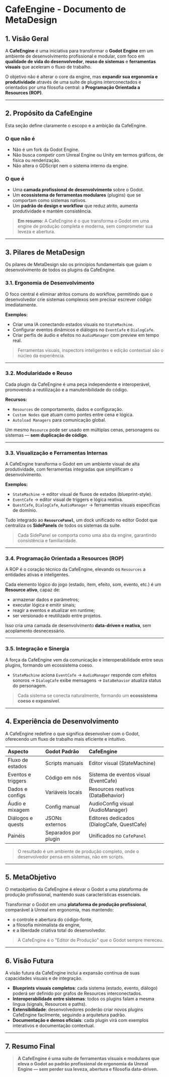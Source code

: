 # CafeEngine - Documento de MetaDesign

## 1. Visão Geral

A **CafeEngine** é uma iniciativa para transformar o **Godot Engine** em um ambiente de desenvolvimento profissional e modular, com foco em **qualidade de vida do desenvolvedor**, **reuso de sistemas** e **ferramentas visuais** que aceleram o fluxo de trabalho.

O objetivo não é alterar o core da engine, mas **expandir sua ergonomia e produtividade** através de uma suíte de plugins interconectados e orientados por uma filosofia central: a **Programação Orientada a Resources (ROP)**.

---

## 2. Propósito da CafeEngine

Esta seção define claramente o escopo e a ambição da CafeEngine.

### O que não é

*   Não é um fork da Godot Engine.
*   Não busca competir com Unreal Engine ou Unity em termos gráficos, de física ou renderização.
*   Não altera o GDScript nem o sistema interno da engine.

### O que é

*   Uma **camada profissional de desenvolvimento** sobre o Godot.
*   Um **ecossistema de ferramentas modulares** (plugins) que se comportam como sistemas nativos.
*   Um **padrão de design e workflow** que reduz atrito, aumenta produtividade e mantém consistência.

> **Em resumo:** A CafeEngine é o que transforma o Godot em uma engine de produção completa e moderna, sem comprometer sua leveza e abertura.

---

## 3. Pilares de MetaDesign

Os pilares de MetaDesign são os princípios fundamentais que guiam o desenvolvimento de todos os plugins da CafeEngine.

### 3.1. Ergonomia de Desenvolvimento

O foco central é eliminar atritos comuns do workflow, permitindo que o desenvolvedor crie sistemas complexos sem precisar escrever código imediatamente.

**Exemplos:**

*   Criar uma IA conectando estados visuais no `StateMachine`.
*   Configurar eventos dinâmicos e diálogos no `EventCafe` e `DialogCafe`.
*   Criar perfis de áudio e efeitos no `AudioManager` com preview em tempo real.

> Ferramentas visuais, inspectors inteligentes e edição contextual são o núcleo da experiência.

---

### 3.2. Modularidade e Reuso

Cada plugin da CafeEngine é uma peça independente e interoperável, promovendo a reutilização e a manutenibilidade do código.

**Recursos:**

*   `Resources` de comportamento, dados e configuração.
*   `Custom Nodes` que atuam como pontes entre cena e lógica.
*   `Autoload Managers` para comunicação global.

Um mesmo `Resource` pode ser usado em múltiplas cenas, personagens ou sistemas — **sem duplicação de código**.

---

### 3.3. Visualização e Ferramentas Internas

A CafeEngine transforma o Godot em um ambiente visual de alta produtividade, com ferramentas integradas que simplificam o desenvolvimento.

**Exemplos:**

*   `StateMachine` -> editor visual de fluxos de estados (blueprint-style).
*   `EventCafe` -> editor visual de triggers e lógica reativa.
*   `QuestCafe`, `DialogCafe`, `AudioManager` -> ferramentas visuais específicas de domínio.

Tudo integrado ao **`ResourcePanel`**, um dock unificado no editor Godot que centraliza os **SidePanels** de todos os sistemas da suíte.

> Cada SidePanel se comporta como uma aba da engine, garantindo consistência e familiaridade.

---

### 3.4. Programação Orientada a Resources (ROP)

A ROP é o coração técnico da CafeEngine, elevando os `Resources` a entidades ativas e inteligentes.

Cada elemento lógico do jogo (estado, item, efeito, som, evento, etc.) é um **Resource ativo**, capaz de:

*   armazenar dados e parâmetros;
*   executar lógica e emitir sinais;
*   reagir a eventos e atualizar em runtime;
*   ser versionado e reutilizado entre projetos.

Isso cria uma camada de desenvolvimento **data-driven e reativa**, sem acoplamento desnecessário.

---

### 3.5. Integração e Sinergia

A força da CafeEngine vem da comunicação e interoperabilidade entre seus plugins, formando um ecossistema coeso.

*   `StateMachine` aciona `EventCafe` -> `AudioManager` responde com efeitos sonoros -> `DialogCafe` exibe mensagens -> `DataBehavior` atualiza status do personagem.

> Cada sistema se conecta naturalmente, formando um **ecossistema coeso e expansível**.

---

## 4. Experiência de Desenvolvimento

A CafeEngine redefine o que significa desenvolver com o Godot, oferecendo um fluxo de trabalho mais eficiente e intuitivo.

| Aspecto            | Godot Padrão         | CafeEngine                                 |
| :----------------- | :------------------- | :----------------------------------------- |
| Fluxo de estados   | Scripts manuais      | Editor visual (StateMachine)               |
| Eventos e triggers | Código em nós        | Sistema de eventos visual (EventCafe)      |
| Dados e configs    | Variáveis locais     | Resources reativos (DataBehavior)          |
| Áudio e mixagem    | Config manual        | AudioConfig visual (AudioManager)          |
| Diálogos e quests  | JSONs externos       | Editores dedicados (DialogCafe, QuestCafe) |
| Painéis            | Separados por plugin | Unificados no `CafePanel`                  |

> O resultado é um ambiente de produção completo, onde o desenvolvedor pensa em sistemas, não em scripts.

---

## 5. MetaObjetivo

O metaobjetivo da CafeEngine é elevar o Godot a uma plataforma de produção profissional, mantendo suas características essenciais.

Transformar o Godot em uma **plataforma de produção profissional**, comparável à Unreal em ergonomia, mas mantendo:

*   o controle e abertura do código-fonte,
*   a filosofia minimalista da engine,
*   e a liberdade criativa total do desenvolvedor.

> A CafeEngine é o "Editor de Produção" que o Godot sempre mereceu.

---

## 6. Visão Futura

A visão futura da CafeEngine inclui a expansão contínua de suas capacidades visuais e de integração.

*   **Blueprints visuais completos**: cada sistema (estado, evento, diálogo) poderá ser definido por grafos de Resources interconectados.
*   **Interoperabilidade entre sistemas**: todos os plugins falam a mesma língua (signals, Resources e paths).
*   **Extensibilidade**: desenvolvedores poderão criar novos plugins CafeEngine facilmente, seguindo a arquitetura padrão.
*   **Documentação e demos oficiais**: cada plugin virá com exemplos interativos e documentação contextual.

---

## 7. Resumo Final

> **A CafeEngine é uma suíte de ferramentas visuais e modulares que eleva o Godot ao padrão profissional de ergonomia da Unreal Engine — sem perder sua leveza, abertura e filosofia data-driven.**